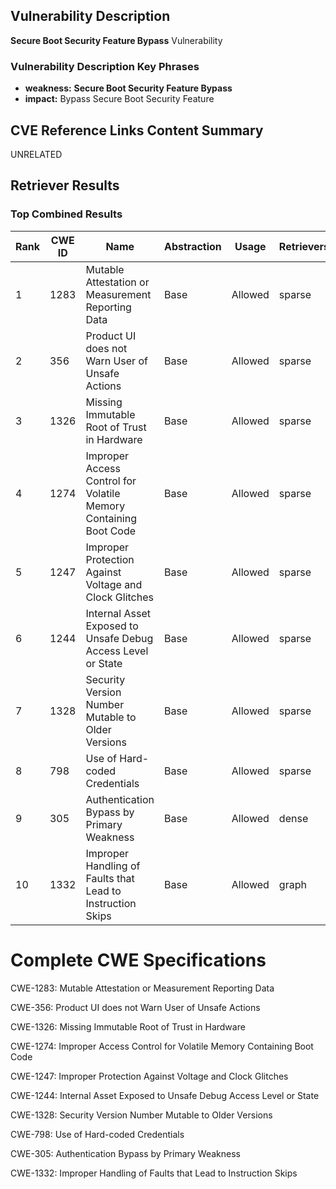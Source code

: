 ## Vulnerability Description
**Secure Boot Security Feature Bypass** Vulnerability

### Vulnerability Description Key Phrases
- **weakness:** **Secure Boot Security Feature Bypass**
- **impact:** Bypass Secure Boot Security Feature

## CVE Reference Links Content Summary
UNRELATED

## Retriever Results

### Top Combined Results

| Rank | CWE ID | Name | Abstraction | Usage  | Retrievers | Individual Scores |
|------|--------|------|-------------|-------|------------|-------------------|
| 1 | 1283 | Mutable Attestation or Measurement Reporting Data | Base | Allowed | sparse | 0.076 |
| 2 | 356 | Product UI does not Warn User of Unsafe Actions | Base | Allowed | sparse | 0.072 |
| 3 | 1326 | Missing Immutable Root of Trust in Hardware | Base | Allowed | sparse | 0.070 |
| 4 | 1274 | Improper Access Control for Volatile Memory Containing Boot Code | Base | Allowed | sparse | 0.070 |
| 5 | 1247 | Improper Protection Against Voltage and Clock Glitches | Base | Allowed | sparse | 0.067 |
| 6 | 1244 | Internal Asset Exposed to Unsafe Debug Access Level or State | Base | Allowed | sparse | 0.061 |
| 7 | 1328 | Security Version Number Mutable to Older Versions | Base | Allowed | sparse | 0.058 |
| 8 | 798 | Use of Hard-coded Credentials | Base | Allowed | sparse | 0.054 |
| 9 | 305 | Authentication Bypass by Primary Weakness | Base | Allowed | dense | 0.547 |
| 10 | 1332 | Improper Handling of Faults that Lead to Instruction Skips | Base | Allowed | graph | 0.002 |



# Complete CWE Specifications

CWE-1283: Mutable Attestation or Measurement Reporting Data

CWE-356: Product UI does not Warn User of Unsafe Actions

CWE-1326: Missing Immutable Root of Trust in Hardware

CWE-1274: Improper Access Control for Volatile Memory Containing Boot Code

CWE-1247: Improper Protection Against Voltage and Clock Glitches

CWE-1244: Internal Asset Exposed to Unsafe Debug Access Level or State

CWE-1328: Security Version Number Mutable to Older Versions

CWE-798: Use of Hard-coded Credentials

CWE-305: Authentication Bypass by Primary Weakness

CWE-1332: Improper Handling of Faults that Lead to Instruction Skips